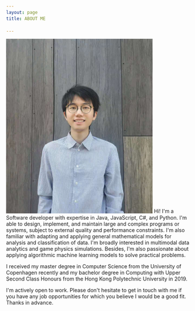 ```yaml
---
layout: page
title: ABOUT ME

---
```


<img src="/assets/img/portrait.jpg" alt="portrait" width="400" class="center"/>
<!-- ![portriat](/assets/img/portrait.jpg =540x642){: .mx-auto.d-block :} -->
Hi! I'm a Software developer with expertise in Java, JavaScript, C#, and Python. I'm able to design, implement, and maintain large and complex programs or systems, subject to external quality and performance constraints. I'm also familiar with adapting and applying general mathematical models for analysis and classification of data. I'm broadly interested in multimodal data analytics and game physics simulations. Besides, I'm also passionate about applying algorithmic machine learning models to solve practical problems.

I received my master degree in Computer Science from the University of Copenhagen recently and my bachelor degree in Computing with Upper Second Class Honours from the Hong Kong Polytechnic University in 2019.

I'm actively open to work. Please don't hesitate to get in touch with me if you have any job opportunities for which you believe I would be a good fit.
Thanks in advance.
